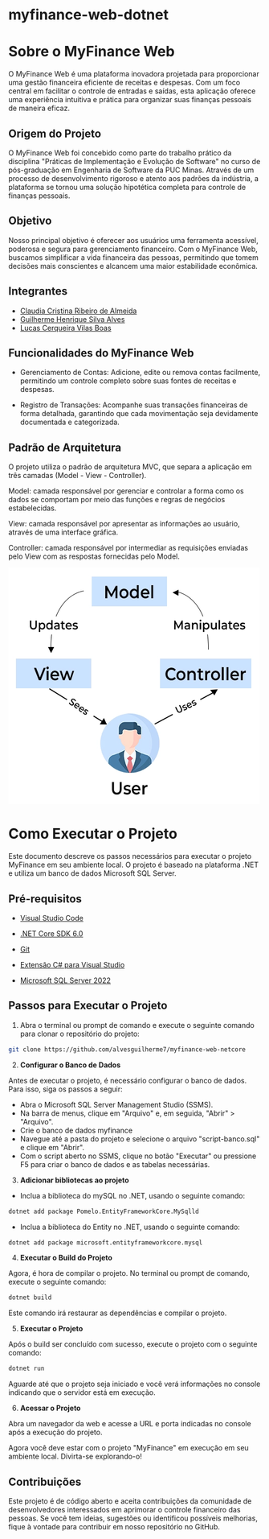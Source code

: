 # myfinance-web-dotnet

# Sobre o MyFinance Web
O MyFinance Web é uma plataforma inovadora projetada para proporcionar uma gestão financeira eficiente de receitas e despesas. Com um foco central em facilitar o controle de entradas e saídas, esta aplicação oferece uma experiência intuitiva e prática para organizar suas finanças pessoais de maneira eficaz.

## Origem do Projeto
O MyFinance Web foi concebido como parte do trabalho prático da disciplina "Práticas de Implementação e Evolução de Software" no curso de pós-graduação em Engenharia de Software da PUC Minas. Através de um processo de desenvolvimento rigoroso e atento aos padrões da indústria, a plataforma se tornou uma solução hipotética completa para controle de finanças pessoais.

## Objetivo

Nosso principal objetivo é oferecer aos usuários uma ferramenta acessível, poderosa e segura para gerenciamento financeiro. Com o MyFinance Web, buscamos simplificar a vida financeira das pessoas, permitindo que tomem decisões mais conscientes e alcancem uma maior estabilidade econômica.

## Integrantes

- <a href="https://github.com/ClauAlmeida">Claudia Cristina Ribeiro de Almeida</a>
- <a href="https://github.com/alvesguilherme7">Guilherme Henrique Silva Alves</a>
- <a href="https://github.com/LucasCVilasBoas">Lucas Cerqueira Vilas Boas</a>


## Funcionalidades do MyFinance Web

- Gerenciamento de Contas: Adicione, edite ou remova contas facilmente, permitindo um controle completo sobre suas fontes de receitas e despesas.

- Registro de Transações: Acompanhe suas transações financeiras de forma detalhada, garantindo que cada movimentação seja devidamente documentada e categorizada.


## Padrão de Arquitetura

O projeto utiliza o padrão de arquitetura MVC, que separa a aplicação em três camadas (Model - View - Controller).

Model: camada responsável por gerenciar e controlar a forma como os dados se comportam por meio das funções e regras de negócios estabelecidas. 

View: camada responsável por apresentar as informações ao usuário, através de uma interface gráfica.

Controller: camada responsável por intermediar as requisições enviadas pelo View com as respostas fornecidas pelo Model.

<img src="docs/mvc.png" alt="MVC">


#  Como Executar o Projeto
Este documento descreve os passos necessários para executar o projeto MyFinance em seu ambiente local. O projeto é baseado na plataforma .NET e utiliza um banco de dados Microsoft SQL Server.

## Pré-requisitos

* <a href="https://code.visualstudio.com">Visual Studio Code</a>

* <a href="https://dotnet.microsoft.com/en-us/download">.NET Core SDK 6.0</a>

* <a href="https://git-scm.com/downloads">Git</a>

* <a href="https://marketplace.visualstudio.com/items?itemName=ms-dotnettools.csharp">Extensão C# para Visual Studio</a>

* <a href="https://www.microsoft.com/pt-br/sql-server/sql-server-downloads">Microsoft SQL Server 2022</a>

## Passos para Executar o Projeto

1. Abra o terminal ou prompt de comando e execute o seguinte comando para clonar o repositório do projeto:

```bash
git clone https://github.com/alvesguilherme7/myfinance-web-netcore
```

2. **Configurar o Banco de Dados**

Antes de executar o projeto, é necessário configurar o banco de dados. Para isso, siga os passos a seguir:

- Abra o Microsoft SQL Server Management Studio (SSMS).
- Na barra de menus, clique em "Arquivo" e, em seguida, "Abrir" > "Arquivo".
- Crie o banco de dados myfinance
- Navegue até a pasta do projeto e selecione o arquivo "script-banco.sql" e clique em "Abrir".
- Com o script aberto no SSMS, clique no botão "Executar" ou pressione F5 para criar o banco de dados e as tabelas necessárias.


3. **Adicionar bibliotecas ao projeto**

- Inclua a biblioteca do mySQL no .NET, usando o seguinte comando:

```bash
dotnet add package Pomelo.EntityFrameworkCore.MySqlld
```

- Inclua a biblioteca do Entity no .NET, usando o seguinte comando:

```bash
dotnet add package microsoft.entityframeworkcore.mysql
```

4. **Executar o Build do Projeto**

Agora, é hora de compilar o projeto. No terminal ou prompt de comando, execute o seguinte comando:

```bash
dotnet build
```

Este comando irá restaurar as dependências e compilar o projeto.

5. **Executar o Projeto**

Após o build ser concluído com sucesso, execute o projeto com o seguinte comando:

```bash
dotnet run
```

Aguarde até que o projeto seja iniciado e você verá informações no console indicando que o servidor está em execução.

6. **Acessar o Projeto**

Abra um navegador da web e acesse a URL e porta indicadas no console após a execução do projeto. 

Agora você deve estar com o projeto "MyFinance" em execução em seu ambiente local. Divirta-se explorando-o!


## Contribuições
Este projeto é de código aberto e aceita contribuições da comunidade de desenvolvedores interessados em aprimorar o controle financeiro das pessoas. Se você tem ideias, sugestões ou identificou possíveis melhorias, fique à vontade para contribuir em nosso repositório no GitHub.

